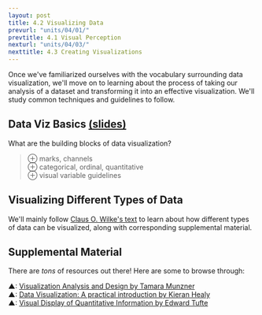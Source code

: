 ```yaml
---
layout: post
title: 4.2 Visualizing Data
prevurl: "units/04/01/"
prevtitle: 4.1 Visual Perception
nexturl: "units/04/03/"
nexttitle: 4.3 Creating Visualizations
---
```

Once we've familiarized ourselves with the vocabulary surrounding data visualization, we'll move on to learning about the process of taking our analysis of a dataset and transforming it into an effective visualization. We'll study common techniques and guidelines to follow.

## Data Viz Basics [(slides)][basics]
What are the building blocks of data visualization?

> ⊕ marks, channels  
> ⊕ categorical, ordinal, quantitative  
> ⊕ visual variable guidelines

## Visualizing Different Types of Data
We'll mainly follow [Claus O. Wilke's text](https://clauswilke.com/dataviz/visualizing-amounts.html) to learn about how different types of data can be visualized, along with corresponding supplemental material.

## Supplemental Material
There are _tons_ of resources out there! Here are some to browse through:

▲: [Visualization Analysis and Design by Tamara Munzner](https://www.cs.ubc.ca/~tmm/vadbook/)  
▲: [Data Visualization: A practical introduction by Kieran Healy](http://socviz.co/index.html)  
▲: [Visual Display of Quantitative Information by Edward Tufte](https://www.edwardtufte.com/tufte/books_vdqi)

[basics]: https://docs.google.com/presentation/d/1UTEdkaYEJF7uMeMJcntpmmEr8ulslOzz4H6xGGmu53I/edit?usp=sharing
